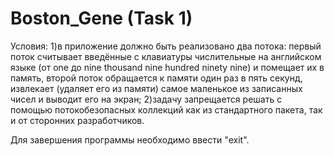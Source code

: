 # Boston_Gene (Task 1)
Условия:
  1)в приложение должно быть реализовано два потока:
первый поток считывает введённые с клавиатуры числительные на английском языке
(от one до nine thousand nine hundred ninety nine) и помещает их в память,
второй поток обращается к памяти один раз в пять секунд, извлекает (удаляет его из
памяти) самое маленькое из записанных чисел и выводит его на экран;
  2)задачу запрещается решать с помощью потокобезопасных коллекций как из стандартного пакета,
так и от сторонних разработчиков.


Для завершения программы необходимо ввести "exit".

